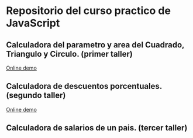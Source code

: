 # Repositorio del curso practico de JavaScript

## Calculadora del parametro y area del Cuadrado, Triangulo y Circulo. (primer taller)

[Online demo](https://baltazarandersson.github.io/curso-practico-js/figuras.html)

## Calculadora de descuentos porcentuales. (segundo taller)

[Online demo](https://baltazarandersson.github.io/curso-practico-js/porcentaje.html)

## Calculadora de salarios de un pais. (tercer taller)
